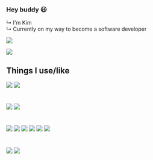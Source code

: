 <!-- Welcome -->
### Hey buddy 😃

↳ I'm Kim
</br>↳ Currently on my way to become a software developer

![](https://github-readme-stats.vercel.app/api?username=liebki&show_icons=true&hide_title=false&theme=highcontrast)

![](https://github-readme-stats.vercel.app/api/top-langs/?username=liebki&langs_count=8&theme=highcontrast)

## Things I use/like

![](https://img.shields.io/badge/Windows-informational?style=flat&logo=Windows&logoColor=white&color=1E90FF)
![](https://img.shields.io/badge/MacOS-blue?style=flat&logo=apple&logoColor=white&color=1E90FF)
#
![](https://img.shields.io/badge/Eclipse-informational?style=flat&logo=Eclipse&logoColor=white&color=1E90FF)
![](https://img.shields.io/badge/Visual%20Studio-informational?style=flat&logo=Visual-Studio&logoColor=white&color=1E90FF)
#
![](https://img.shields.io/badge/Java-ED8B00?style=flat&logo=oracle&logoColor=white&color=1E90FF)
![](https://img.shields.io/badge/.NET-5C2D91?style=flat&logo=.net&logoColor=white&color=1E90FF)
![](https://img.shields.io/badge/Javascript-blue?style=flat&logo=javascript&logoColor=white&color=1E90FF)
![](https://img.shields.io/badge/Swift-blue?style=flat&logo=Swift&logoColor=white&color=1E90FF)
![](https://img.shields.io/badge/HTML-blue?style=flat&logo=HTML5&logoColor=white&color=1E90FF)
![](https://img.shields.io/badge/Bootstrap-563D7C?style=flat&logo=bootstrap&logoColor=white&color=1E90FF)
#
![](https://img.shields.io/badge/Maven-informational?style=flat&logo=circle&logoColor=white&color=1E90FF)
![](https://img.shields.io/badge/Blazor-informational?style=flat&logo=Blazor&logoColor=white&color=1E90FF)
